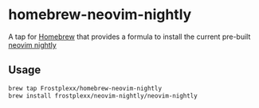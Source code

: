 # homebrew-neovim-nightly

A tap for [Homebrew](https://brew.sh) that provides a formula to install the
current pre-built
[neovim nightly](https://github.com/neovim/neovim/releases/tag/nightly)

## Usage

```bash
brew tap Frostplexx/homebrew-neovim-nightly
brew install frostplexx/neovim-nightly/neovim-nightly
```
